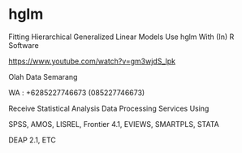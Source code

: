 # hglm
Fitting Hierarchical Generalized Linear Models Use hglm With (In) R Software

https://www.youtube.com/watch?v=gm3wjdS_lpk

Olah Data Semarang

WA : +6285227746673 (085227746673)

Receive Statistical Analysis Data Processing Services Using

SPSS, AMOS, LISREL, Frontier 4.1, EVIEWS, SMARTPLS, STATA

DEAP 2.1, ETC
